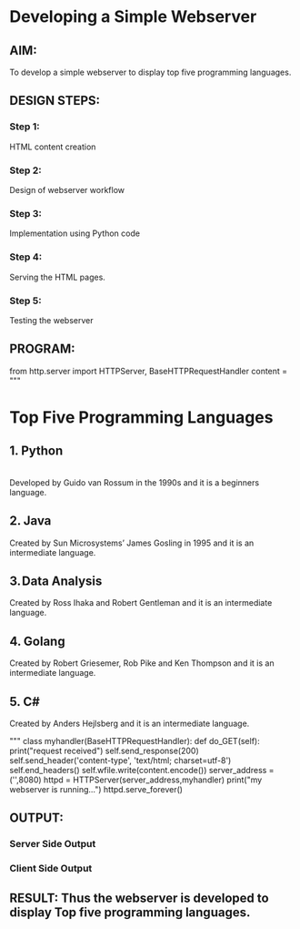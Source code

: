# Developing a Simple Webserver
## AIM:
To develop a simple webserver to display top five programming languages.

## DESIGN STEPS:
### Step 1: 
HTML content creation
### Step 2:
Design of webserver workflow
### Step 3:
Implementation using Python code
### Step 4:
Serving the HTML pages.
### Step 5:
Testing the webserver

## PROGRAM:
from http.server import HTTPServer, BaseHTTPRequestHandler
content = """
<!DOCTYPE html>
<html>
<head>
<title>My webserver</title>
</head>
<body>
<h1>Top Five Programming Languages</h1>
<h2>1. Python</h2>
<br>
Developed by Guido van Rossum in the 1990s and it is a beginners language.

<br>
<h2>2. Java</h2>
Created by Sun Microsystems’ James Gosling in 1995 and it is an intermediate language.

<br>
<h2>3. Data Analysis</h2>
Created by Ross Ihaka and Robert Gentleman and it is an intermediate language.

<br>
<h2>4. Golang </h2>
Created by  Robert Griesemer, Rob Pike and Ken Thompson and it is an intermediate language.

<br>
<h2>5. C# </h2>
Created by Anders Hejlsberg and it is an intermediate language.

<br>
</body>
</html>

"""
class myhandler(BaseHTTPRequestHandler):
    def do_GET(self):
        print("request received")
        self.send_response(200)
        self.send_header('content-type', 'text/html; charset=utf-8')
        self.end_headers()
        self.wfile.write(content.encode())
server_address = ('',8080)
httpd = HTTPServer(server_address,myhandler)
print("my webserver is running...")
httpd.serve_forever()

## OUTPUT:

### Server Side Output

### Client Side Output

## RESULT: Thus the webserver is developed to display Top five programming languages.
